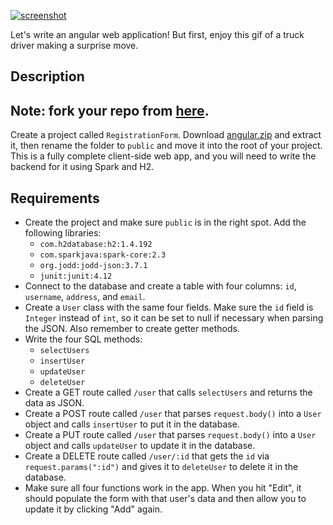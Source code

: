 [![screenshot](http://i.imgur.com/8fLOUNP.gif)](http://i.imgur.com/8fLOUNP.gif)


Let's write an angular web application! But first, enjoy this gif of a truck driver making a surprise move.

## Description
## Note: fork your repo from [here](https://github.com/TIY-Charlotte-Java/JSON-Routes).

Create a project called `RegistrationForm`. Download [angular.zip](https://github.com/oakes/java-assignments/raw/master/curriculum/assets/angular.zip) and extract it, then rename the folder to `public` and move it into the root of your project. This is a fully complete client-side web app, and you will need to write the backend for it using Spark and H2.

## Requirements

* Create the project and make sure `public` is in the right spot. Add the following libraries:
  * `com.h2database:h2:1.4.192`
  * `com.sparkjava:spark-core:2.3`
  * `org.jodd:jodd-json:3.7.1`
  * `junit:junit:4.12`
* Connect to the database and create a table with four columns: `id`, `username`, `address`, and `email`.
* Create a `User` class with the same four fields. Make sure the `id` field is `Integer` instead of `int`, so it can be set to null if necessary when parsing the JSON. Also remember to create getter methods.
* Write the four SQL methods:
  * `selectUsers`
  * `insertUser`
  * `updateUser`
  * `deleteUser`
* Create a GET route called `/user` that  calls `selectUsers` and returns the data as JSON.
* Create a POST route called `/user` that parses `request.body()` into a `User` object and calls `insertUser` to put it in the database.
* Create a PUT route called `/user` that parses `request.body()` into a `User` object and calls `updateUser` to update it in the database.
* Create a DELETE route called `/user/:id` that gets the `id` via `request.params(":id")` and gives it to `deleteUser` to delete it in the database.
* Make sure all four functions work in the app. When you hit "Edit", it should populate the form with that user's data and then allow you to update it by clicking "Add" again.
